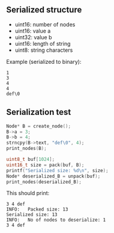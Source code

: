 
## Serialized structure
- uint16: number of nodes
- uint16: value a 
- uint32: value b
- uint16: length of string 
- uint8: string characters

Example (serialized to binary):
```shell
1
3
4
4
def\0
```

## Serialization test
```c
Node* B = create_node();
B->a = 3;
B->b = 4;
strncpy(B->text, "def\0", 4);
print_nodes(B);

uint8_t buf[1024];
uint16_t size = pack(buf, B);
printf("Serialized size: %d\n", size);
Node* deserialized_B = unpack(buf);
print_nodes(deserialized_B);
```

This should print:
```shell
3 4 def
INFO:   Packed size: 13
Serialized size: 13
INFO:   No of nodes to deserialize: 1
3 4 def
```